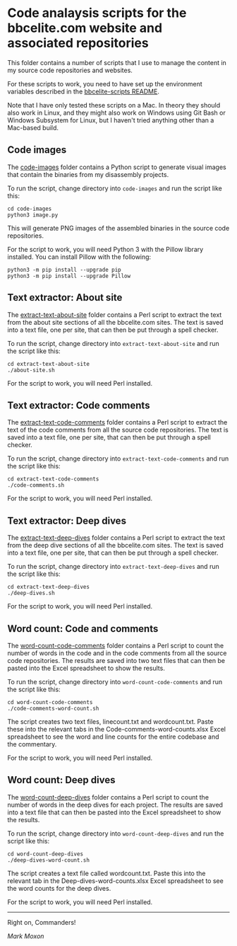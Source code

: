 # Code analaysis scripts for the bbcelite.com website and associated repositories

This folder contains a number of scripts that I use to manage the content in my source code repositories and websites.

For these scripts to work, you need to have set up the environment variables described in the [bbcelite-scripts README](../README.md).

Note that I have only tested these scripts on a Mac. In theory they should also work in Linux, and they might also work on Windows using Git Bash or Windows Subsystem for Linux, but I haven't tried anything other than a Mac-based build.

## Code images

The [code-images](code-images) folder contains a Python script to generate visual images that contain the binaries from my disassembly projects.

To run the script, change directory into `code-images` and run the script like this:

```
cd code-images
python3 image.py
```

This will generate PNG images of the assembled binaries in the source code repositories.

For the script to work, you will need Python 3 with the Pillow library installed. You can install Pillow with the following:

```
python3 -m pip install --upgrade pip
python3 -m pip install --upgrade Pillow
```

## Text extractor: About site

The [extract-text-about-site](extract-text-about-site) folder contains a Perl script to extract the text from the about site sections of all the bbcelite.com sites. The text is saved into a text file, one per site, that can then be put through a spell checker.

To run the script, change directory into `extract-text-about-site` and run the script like this:

```
cd extract-text-about-site
./about-site.sh
```

For the script to work, you will need Perl installed.

## Text extractor: Code comments

The [extract-text-code-comments](extract-text-code-comments) folder contains a Perl script to extract the text of the code comments from all the source code repositories. The text is saved into a text file, one per site, that can then be put through a spell checker.

To run the script, change directory into `extract-text-code-comments` and run the script like this:

```
cd extract-text-code-comments
./code-comments.sh
```

For the script to work, you will need Perl installed.

## Text extractor: Deep dives

The [extract-text-deep-dives](extract-text-deep-dives) folder contains a Perl script to extract the text from the deep dive sections of all the bbcelite.com sites. The text is saved into a text file, one per site, that can then be put through a spell checker.

To run the script, change directory into `extract-text-deep-dives` and run the script like this:

```
cd extract-text-deep-dives
./deep-dives.sh
```

For the script to work, you will need Perl installed.

## Word count: Code and comments

The [word-count-code-comments](word-count-code-comments) folder contains a Perl script to count the number of words in the code and in the code comments from all the source code repositories. The results are saved into two text files that can then be pasted into the Excel spreadsheet to show the results.

To run the script, change directory into `word-count-code-comments` and run the script like this:

```
cd word-count-code-comments
./code-comments-word-count.sh
```

The script creates two text files, linecount.txt and wordcount.txt. Paste these into the relevant tabs in the Code-comments-word-counts.xlsx Excel spreadsheet to see the word and line counts for the entire codebase and the commentary.

For the script to work, you will need Perl installed.

## Word count: Deep dives

The [word-count-deep-dives](word-count-deep-dives) folder contains a Perl script to count the number of words in the deep dives for each project. The results are saved into a text file that can then be pasted into the Excel spreadsheet to show the results.

To run the script, change directory into `word-count-deep-dives` and run the script like this:

```
cd word-count-deep-dives
./deep-dives-word-count.sh
```

The script creates a text file called wordcount.txt. Paste this into the relevant tab in the Deep-dives-word-counts.xlsx Excel spreadsheet to see the word counts for the deep dives.

For the script to work, you will need Perl installed.

---

Right on, Commanders!

_Mark Moxon_